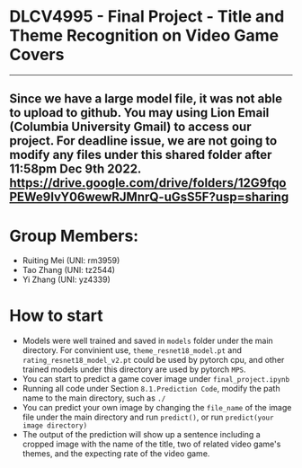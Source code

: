 # DLCV4995 - Final Project - Title and Theme Recognition on Video Game Covers
---
Since we have a large model file, it was not able to upload to github. You may using Lion Email (Columbia University Gmail) to access our project. For deadline issue, we are not going to modify any files under this shared folder after 11:58pm Dec 9th 2022. https://drive.google.com/drive/folders/12G9fqoPEWe9IvY06wewRJMnrQ-uGsS5F?usp=sharing
---
# Group Members:
- Ruiting Mei (UNI: rm3959)
- Tao Zhang (UNI: tz2544)
- Yi Zhang (UNI: yz4339)
# How to start
- Models were well trained and saved in `models` folder under the main directory. For convinient use, `theme_resnet18_model.pt` and `rating_resnet18_model_v2.pt` could be used by pytorch cpu, and other trained models under this directory are used by pytorch `MPS`.
- You can start to predict a game cover image under `final_project.ipynb`
- Running all code under Section `8.1.Prediction Code`, modify the path name to the main directory, such as `./`
- You can predict your own image by changing the `file_name` of the image file under the main directory and run `predict()`, or run `predict(your image directory)`
- The output of the prediction will show up a sentence including a cropped image with the name of the title, two of related video game's themes, and the expecting rate of the video game.

